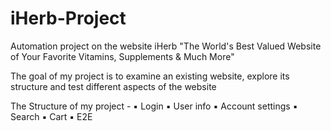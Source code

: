 # iHerb-Project

Automation project on the website iHerb
"The World's Best Valued Website of Your Favorite Vitamins, Supplements & Much More"

The goal of my project is to examine an existing website, explore its structure and test different aspects of the website

The Structure of my project -
▪️ Login
▪️ User info
▪️ Account settings
▪️ Search
▪️ Cart
▪️ E2E
